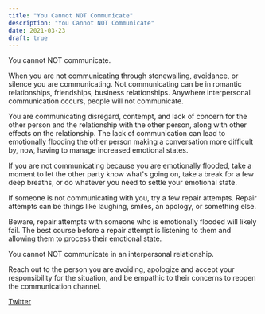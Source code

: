 ```yaml
---
title: "You Cannot NOT Communicate"
description: "You Cannot NOT Communicate"
date: 2021-03-23
draft: true
---
```

You cannot NOT communicate.  

When you are not communicating through stonewalling, avoidance, or silence you are communicating. Not communicating can be in romantic relationships, friendships, business relationships. Anywhere interpersonal communication occurs, people will not communicate.  

You are communicating disregard, contempt, and lack of concern for the other person and the relationship with the other person, along with other effects on the relationship. The lack of communication can lead to emotionally flooding the other person making a conversation more difficult by, now, having to manage increased emotional states.  

If you are not communicating because you are emotionally flooded, take a moment to let the other party know what's going on, take a break for a few deep breaths, or do whatever you need to settle your emotional state.  

If someone is not communicating with you, try a few repair attempts. Repair attempts can be things like laughing, smiles, an apology, or something else. 

Beware, repair attempts with someone who is emotionally flooded will likely fail. The best course before a repair attempt is listening to them and allowing them to process their emotional state.  

You cannot NOT communicate in an interpersonal relationship.  

Reach out to the person you are avoiding, apologize and accept your responsibility for the situation, and be empathic to their concerns to reopen the communication channel.  

[Twitter]()